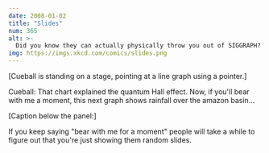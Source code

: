 ```yaml
---
date: 2008-01-02
title: "Slides"
num: 365
alt: >-
  Did you know they can actually physically throw you out of SIGGRAPH?
img: https://imgs.xkcd.com/comics/slides.png
---
```

[Cueball is standing on a stage, pointing at a line graph using a pointer.]

Cueball: That chart explained the quantum Hall effect. Now, if you'll bear with me a moment, this next graph shows rainfall over the amazon basin...

[Caption below the panel:]

If you keep saying "bear with me for a moment" people will take a while to figure out that you're just showing them random slides.